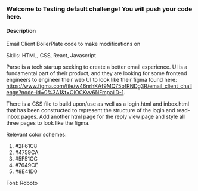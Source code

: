 
### Welcome to Testing default challenge! You will push your code here.

#### Description
Email Client BoilerPlate code to make modifications on

Skills: HTML, CSS, React, Javascript

Parse is a tech startup seeking to create a better email experience. UI is a fundamental part of their product, and they are looking for some frontend engineers to engineer their web UI to look like their figma found here: https://www.figma.com/file/w46nrhKAf9MQ75bfRNDg3R/email_client_challenge?node-id=0%3A1&t=OiOCKvv6NFmpailD-1.

There is a CSS file to build upon/use as well as a login.html and inbox.html that has been constructed to represent the structure of the login and read-inbox pages. Add another html page for the reply view page and style all three pages to look like the figma.

Relevant color schemes:

  1)  #2F61C8
  2)  #4759CA
  3)  #5F51CC
  4)  #7649CE
  5)  #8E41D0

Font: Roboto
    